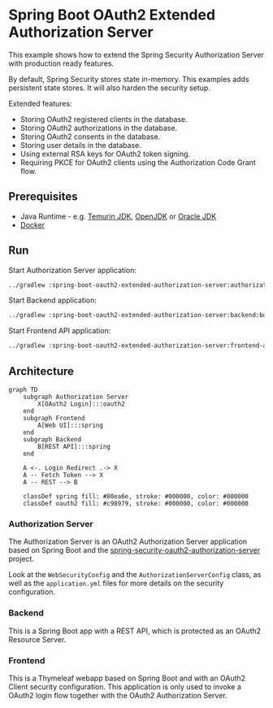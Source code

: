# Spring Boot OAuth2 Extended Authorization Server

This example shows how to extend the Spring Security Authorization Server with production ready features.

By default, Spring Security stores state in-memory. This examples adds persistent state stores. It will also
harden the security setup.

Extended features:
* Storing OAuth2 registered clients in the database.
* Storing OAuth2 authorizations in the database.
* Storing OAuth2 consents in the database.
* Storing user details in the database.
* Using external RSA keys for OAuth2 token signing.
* Requiring PKCE for OAuth2 clients using the Authorization Code Grant flow.

## Prerequisites

* Java Runtime - e.g. [Temurin JDK](https://adoptium.net), [OpenJDK](https://openjdk.org) or [Oracle JDK](https://www.oracle.com/java)
* [Docker](https://www.docker.com)

## Run

Start Authorization Server application:
```bash
../gradlew :spring-boot-oauth2-extended-authorization-server:authorization-server:bootRun
```

Start Backend application:
```bash
../gradlew :spring-boot-oauth2-extended-authorization-server:backend:bootRun
```

Start Frontend API application:

```bash
../gradlew :spring-boot-oauth2-extended-authorization-server:frontend-api:bootRun
```

## Architecture

```mermaid
graph TD
    subgraph Authorization Server
        X[OAuth2 Login]:::oauth2
    end
    subgraph Frontend
        A[Web UI]:::spring
    end
    subgraph Backend
        B[REST API]:::spring
    end

    A <-. Login Redirect .-> X
    A -- Fetch Token --> X
    A -- REST --> B

    classDef spring fill: #80ea6e, stroke: #000000, color: #000000
    classDef oauth2 fill: #c98979, stroke: #000000, color: #000000
```

### Authorization Server
The Authorization Server is an OAuth2 Authorization Server application based on Spring Boot and the
[spring-security-oauth2-authorization-server](https://spring.io/projects/spring-authorization-server) project.

Look at the `WebSecurityConfig` and the `AuthorizationServerConfig` class, as well as the `application.yml` files for
more details on the security configuration.

### Backend
This is a Spring Boot app with a REST API, which is protected as an OAuth2 Resource Server.

### Frontend
This is a Thymeleaf webapp based on Spring Boot and with an OAuth2 Client security configuration. This application
is only used to invoke a OAuth2 login flow together with the OAuth2 Authorization Server.
